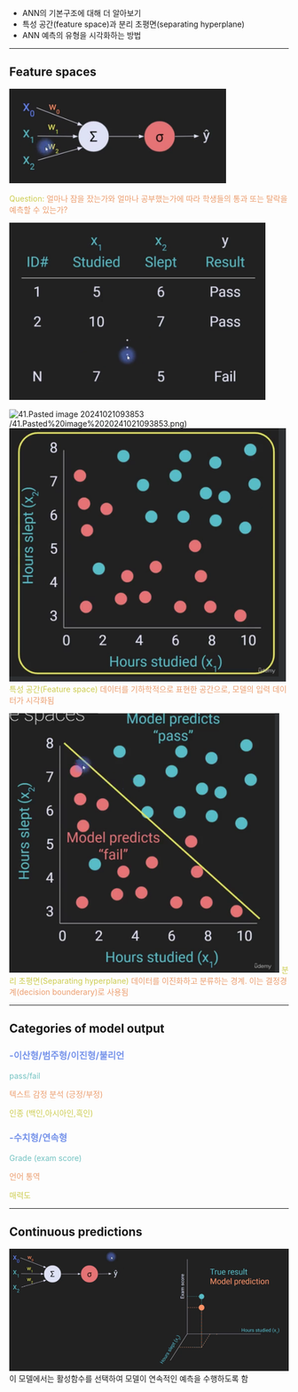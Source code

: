 - ANN의 기본구조에 대해 더 알아보기
- 특성 공간(feature space)과 분리 초평면(separating hyperplane)
- ANN 예측의 유형을 시각화하는 방법
---
## Feature spaces

![41.Pasted image 20241021093021](../pic/7.%20ANNs/41.Pasted%20image%2020241021093021.png)

<span style="color:rgb(205, 205, 81)">Question:</span> <span style="color:rgb(236, 158, 111)">얼마나 잠을 잤는가와 얼마나 공부했는가에 따라 학생들의 통과 또는 탈락을 예측할 수 있는가?</span> 

![41.Pasted image 20241021093623](../pic/7.%20ANNs/41.Pasted%20image%2020241021093623.png)

![41.Pasted image 20241021093853](../pic/7.%20ANNs(Artificial%20Neural%20Networks))/41.Pasted%20image%2020241021093853.png)![41.Pasted image 20241021093853](../pic/7.%20ANNs/41.Pasted%20image%2020241021093853.png)
<span style="color:rgb(205, 205, 81)">특성 공간(Feature space)</span>
<span style="color:rgb(236, 158, 111)">데이터를 기하학적으로 표현한 공간으로, 모델의 입력 데이터가 시각화됨</span> 


![41.Pasted image 20241021094653](../pic/7.%20ANNs/41.Pasted%20image%2020241021094653.png)
<span style="color:rgb(205, 205, 81)">분리 초평면(Separating hyperplane)</span> 
<span style="color:rgb(236, 158, 111)">데이터를 이진화하고 분류하는 경계. 이는 결정경계(decision bounderary)로 사용됨</span> 

---
## Categories of model output

### <span style="color:rgb(118, 147, 234)">-이산형/범주형/이진형/불리언</span>

<span style="color:rgb(116, 195, 194)">pass/fail</span>

<span style="color:rgb(236, 158, 111)">텍스트 감정 분석</span>
<span style="color:rgb(236, 158, 111)">(긍정/부정)</span>

<span style="color:rgb(205, 205, 81)">인종 (백인,아시아인,흑인)</span>

### <span style="color:rgb(118, 147, 234)">-수치형/연속형</span> 

<span style="color:rgb(116, 195, 194)">Grade (exam score)</span> 

<span style="color:rgb(236, 158, 111)">언어 통역</span> 

<span style="color:rgb(205, 205, 81)">매력도</span>

---
## Continuous predictions

![41.Pasted image 20241021095713](../pic/7.%20ANNs/41.Pasted%20image%2020241021095713.png)
	이 모델에서는 활성함수를 선택하여 모델이 연속적인 예측을 수행하도록 함